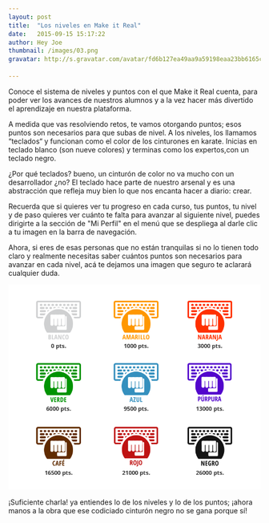 ```yaml
---
layout: post
title:  "Los niveles en Make it Real"
date:   2015-09-15 15:17:22
author: Hey Joe
thumbnail: /images/03.png
gravatar: http://s.gravatar.com/avatar/fd6b127ea49aa9a59198eaa23bb6165c?s=80.jpg

---
```


Conoce el sistema de niveles y puntos con el que Make it Real cuenta, para poder ver los avances de nuestros alumnos y a la vez hacer más divertido el aprendizaje en nuestra plataforma. 

A medida que vas resolviendo retos, te vamos otorgando puntos; esos puntos son necesarios para que subas de nivel. A los niveles, los llamamos  “teclados“  y funcionan como el color de los cinturones en karate. Inicias en teclado blanco (son nueve colores) y terminas como los expertos,con un teclado negro. 

¿Por qué teclados? bueno, un cinturón de color no va mucho con un desarrollador ¿no? El teclado hace parte de nuestro arsenal y es una abstracción que refleja muy bien lo que nos encanta hacer a diario: crear.

Recuerda que si quieres ver tu progreso en cada curso, tus puntos, tu nivel y de paso quieres ver cuánto te falta para avanzar al siguiente nivel, puedes dirigirte a la sección de "Mi Perfil" en el menú que se despliega al darle clic a tu imagen en la barra de navegación.

Ahora, si eres de esas personas que no están tranquilas si no lo tienen todo claro y realmente necesitas saber cuántos puntos son necesarios para avanzar en cada nivel, acá te dejamos una imagen que seguro te aclarará cualquier duda. 

<img src="/images/niveles-mir.png" alt="Los niveles en Make it Real" class="photo">

<p class="photo-description">¡Suficiente charla! ya entiendes lo de los niveles y lo de los puntos; ¡ahora manos a la obra que ese codiciado cinturón negro no se gana porque sí!</p>